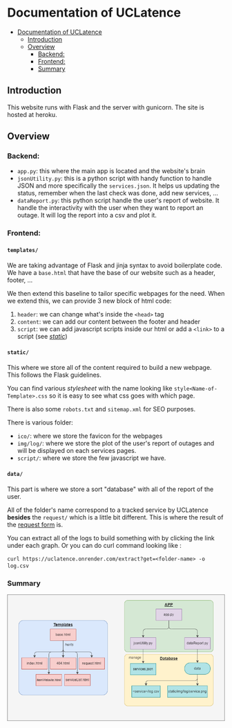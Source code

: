 # Documentation of UCLatence 

- [Documentation of UCLatence](#documentation-of-uclatence)
  - [Introduction](#introduction)
  - [Overview](#overview)
    - [Backend:](#backend)
    - [Frontend:](#frontend)
    - [Summary](#summary)


## Introduction

This website runs with Flask and the server with gunicorn. The site is hosted at heroku.

## Overview

### Backend:
- `app.py`: this where the main app is located and the website's brain
- `jsonUtility.py`: this is a python script with handy function to handle JSON and more specifically the `services.json`. It helps us updating the status, remember when the last check was done, add new services, ...
- `dataReport.py`: this python script handle the user's report of website. It handle the interactivity with the user when they want to report an outage. It will log the report into a csv and plot it. 
### Frontend:

#### `templates/`
We are taking advantage of Flask and jinja syntax to avoid boilerplate code. We have a `base.html` that have the base of our website such as a header, footer, ...

We then extend this baseline to tailor specific webpages for the need. When we extend this, we can provide 3 new block of html code:
1. `header`: we can change what's inside the `<head>` tag
2. `content`: we can add our content between the footer and header
3. `script`: we can add javascript scripts inside our html or add a `<link>` to a script (see [*static*](#static))

#### `static/`

This where we store all of the content required to build a new webpage. This follows the Flask guidelines.

You can find various *stylesheet* with the name looking like `style<Name-of-Template>.css` so it is easy to see what css goes with which page.

There is also some `robots.txt` and `sitemap.xml` for SEO purposes.

There is various folder:
- `ico/`: where we store the favicon for the webpages
- `img/log/`: where we store the plot of the user's report of outages and will be displayed on each services pages.
- `script/`: where we store the few javascript we have.

#### `data/`

This part is where we store a sort "database" with all of the report of the user.

All of the folder's name correspond to a tracked service by UCLatence **besides** the `request/` which is a little bit different. This is where the result of the [request form](https://uclatence.onrender.com/request) is.

You can extract all of the logs to build something with by clicking the link under each graph. Or you can do curl command looking like :

```
curl https://uclatence.onrender.com/extract?get=<folder-name> -o log.csv
```

### Summary

![Summary Graph](img/sum.png)